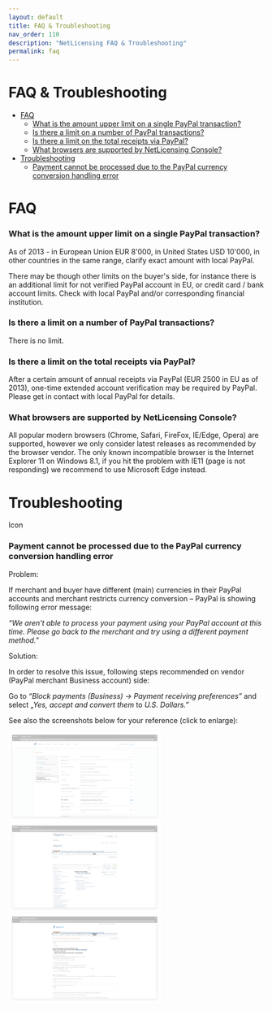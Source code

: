 ```yaml
---
layout: default
title: FAQ & Troubleshooting
nav_order: 110
description: "NetLicensing FAQ & Troubleshooting"
permalink: faq
---
```


FAQ & Troubleshooting
=====================

-   [FAQ](#FAQ&Troubleshooting-FAQ)
    -   [What is the amount upper limit on a single PayPal
        transaction?](#FAQ&Troubleshooting-WhatistheamountupperlimitonasinglePayPaltransaction?)
    -   [Is there a limit on a number of PayPal
        transactions?](#FAQ&Troubleshooting-IstherealimitonanumberofPayPaltransactions?)
    -   [Is there a limit on the total receipts via
        PayPal?](#FAQ&Troubleshooting-IstherealimitonthetotalreceiptsviaPayPal?)
    -   [What browsers are supported by NetLicensing
        Console?](#FAQ&Troubleshooting-WhatbrowsersaresupportedbyNetLicensingConsole?)
-   [Troubleshooting](#FAQ&Troubleshooting-Troubleshooting)
    -   [Payment cannot be processed due to the PayPal currency
        conversion handling
        error](#FAQ&Troubleshooting-PaymentcannotbeprocessedduetothePayPalcurrencyconversionhandlingerror)

FAQ
===

### What is the amount upper limit on a single PayPal transaction?

As of 2013 - in European Union EUR 8'000, in United States USD 10'000,
in other countries in the same range, clarify exact amount with local
PayPal.

There may be though other limits on the buyer's side, for instance there
is an additional limit for not verified PayPal account in EU, or credit
card / bank account limits. Check with local PayPal and/or corresponding
financial institution.

### Is there a limit on a number of PayPal transactions?

There is no limit.

### Is there a limit on the total receipts via PayPal?

After a certain amount of annual receipts via PayPal (EUR 2500 in EU as
of 2013), one-time extended account verification may be required by
PayPal. Please get in contact with local PayPal for details.

### What browsers are supported by NetLicensing Console?

All popular modern browsers (Chrome, Safari, FireFox, IE/Edge, Opera)
are supported, however we only consider latest releases as recommended
by the browser vendor. The only known incompatible browser is the
Internet Explorer 11 on Windows 8.1, if you hit the problem with IE11
(page is not responding) we recommend to use Microsoft Edge instead.

Troubleshooting
===============

<span class="aui-icon icon-warning">Icon</span>

### Payment cannot be processed due to the PayPal currency conversion handling error

<span class="underline">Problem:</span>

If merchant and buyer have different (main) currencies in their PayPal
accounts and merchant restricts currency conversion – PayPal is showing
following error message:

*“We aren't able to process your payment using your PayPal account at
this time. Please go back to the merchant and try using a different
payment method."*

<span class="underline">Solution:</span>

In order to resolve this issue, following steps recommended on vendor
(PayPal merchant Business account) side:

Go to *“Block payments (Business) -\> Payment receiving preferences”*
and select *„Yes, accept and convert them* to *U.S. Dollars.”*

See also the screenshots below for your reference (click to enlarge):

<img src="assets/images/paypal-selling-tools.png" width="300" />
<img src="assets/images/paypal-profile.png" width="300" />
<img src="assets/images/paypal-multicurrency.png" width="300" />
